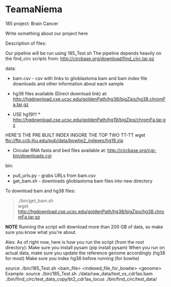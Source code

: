 # TeamaNiema
185 project: Brain Cancer

Write something about our project here

Description of files:
        

Our pipeline will be run using 185_Test.sh
    The pipeline depends heavily on the find_circ scripts from:
        http://circbase.org/download/find_circ.tar.gz

data:
* bam.csv - csv with links to glioblastoma bam and bam index file downloads and other information about each sample

* hg38 files available (Direct download link) at:
http://hgdownload.cse.ucsc.edu/goldenPath/hg38/bigZips/hg38.chromFa.tar.gz
* USE hg19!!! *
http://hgdownload.cse.ucsc.edu/goldenPath/hg19/bigZips/chromFa.tar.gz

HERE'S THE PRE BUILT INDEX INGORE THE TOP TWO TT-TT
wget ftp://ftp.ccb.jhu.edu/pub/data/bowtie2_indexes/hg19.zip

* Circular RNA fasta and bed files available at:
http://circbase.org/cgi-bin/downloads.cgi

bin:
* pull_urls.py - grabs URLs from bam.csv
* get_bam.sh - downloads glioblastoma bam files into new directory

To download bam and hg38 files:
> ./bin/get_bam.sh <br>
> wget http://hgdownload.cse.ucsc.edu/goldenPath/hg38/bigZips/hg38.chromFa.tar.gz

**NOTE**
Running the script will download more than 200 GB of data, so make sure you know what you're about.



Alex:
As of right now, here is how you run the script (from the root directory):
Make sure you install pysam (pip install pysam)
When you run on actual data, make sure you update the reference genome accordingly (hg38 for most)
Make sure you index hg38 before running (for bowtie)

source ./bin/185_Test.sh <bam_file> <indexed_file_for_bowtie> \<genome\>
Example:
	source ./bin/185_Test.sh ./data/raw_data/test_vs_cdr1as.bam ./bin/find_circ/test_data_copy/bt2_cdr1as_locus ./bin/find_circ/test_data/



